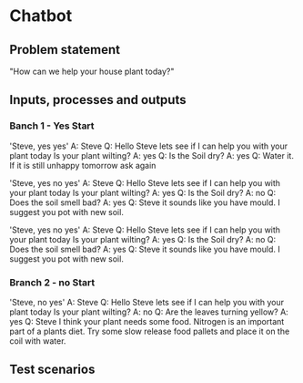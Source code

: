 # Chatbot

## Problem statement
"How can we help your house plant today?"

## Inputs, processes and outputs

### Banch 1 - Yes Start

'Steve, yes yes'
A: Steve
Q: Hello Steve lets see if I can help you with your plant today Is your plant wilting?
A: yes
Q: Is the Soil dry?
A: yes 
Q: Water it. If it is still unhappy tomorrow ask again

'Steve, yes no yes'
A: Steve
Q: Hello Steve lets see if I can help you with your plant today Is your plant wilting?
A: yes
Q: Is the Soil dry?
A: no
Q: Does the soil smell bad?
A: yes
Q: Steve it sounds like you have mould. I suggest you pot with new soil.

'Steve, yes no yes'
A: Steve
Q: Hello Steve lets see if I can help you with your plant today Is your plant wilting?
A: yes
Q: Is the Soil dry?
A: no
Q: Does the soil smell bad?
A: yes
Q: Steve it sounds like you have mould. I suggest you pot with new soil.

### Branch 2 - no Start

'Steve, no yes'
A: Steve
Q: Hello Steve lets see if I can help you with your plant today Is your plant wilting?
A: no
Q: Are the leaves turning yellow?
A: yes
Q: Steve I think your plant needs some food. Nitrogen is an important part of a plants diet. Try some slow release food pallets and place it on the coil with water.

## Test scenarios
